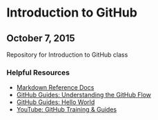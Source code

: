 # Introduction to GitHub
## October 7, 2015

Repository for Introduction to GitHub class

### Helpful Resources

- [Markdown Reference Docs](https://help.github.com/categories/writing-on-github/)
- [GitHub Guides: Understanding the GitHub Flow](https://guides.github.com/introduction/flow/)
- [GitHub Guides: Hello World](https://guides.github.com/activities/hello-world/)
- [YouTube: GitHub Training & Guides](https://www.youtube.com/user/GitHubGuides)

